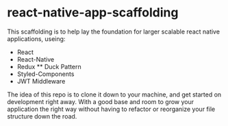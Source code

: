 # react-native-app-scaffolding

This scaffolding is to help lay the foundation for larger scalable react native applications, useing:

* React
* React-Native
* Redux
  ** Duck Pattern
* Styled-Components
* JWT Middleware

The idea of this repo is to clone it down to your machine, and get started on development right away. With a good base and room to grow your application the right way without having to refactor or reorganize your file structure down the road.
